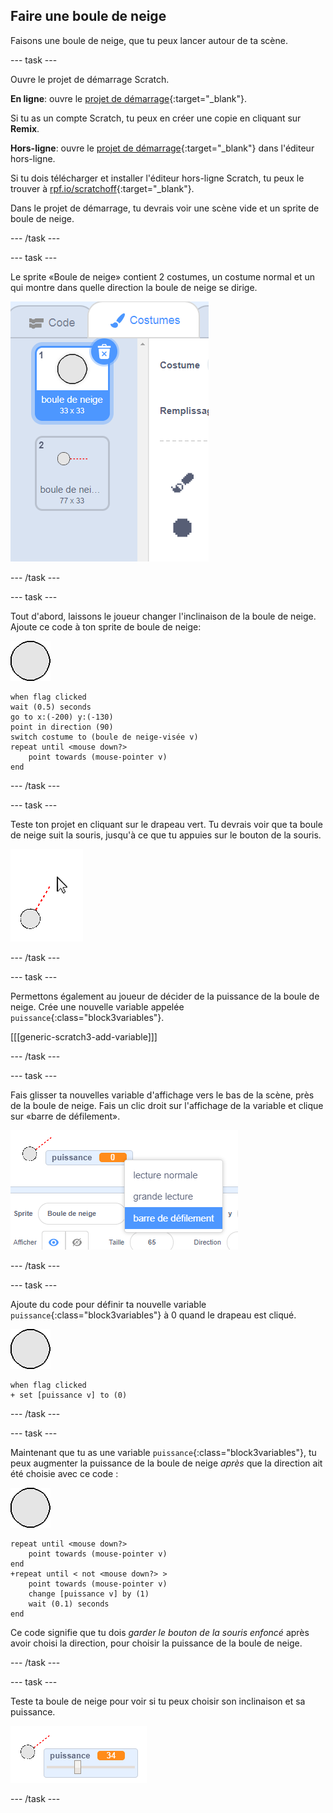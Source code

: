 ## Faire une boule de neige

Faisons une boule de neige, que tu peux lancer autour de ta scène.

--- task ---

Ouvre le projet de démarrage Scratch.

**En ligne**: ouvre le [projet de démarrage](https://scratch.mit.edu/projects/397707006){:target="_blank"}.

Si tu as un compte Scratch, tu peux en créer une copie en cliquant sur **Remix**.

**Hors-ligne**: ouvre le [projet de démarrage](http://rpf.io/p/fr-FR/snowball-fight-go){:target="_blank"} dans l'éditeur hors-ligne.

Si tu dois télécharger et installer l'éditeur hors-ligne Scratch, tu peux le trouver à [rpf.io/scratchoff](http://rpf.io/scratchoff){:target="_blank"}.

Dans le projet de démarrage, tu devrais voir une scène vide et un sprite de boule de neige.

--- /task ---

--- task ---

Le sprite «Boule de neige» contient 2 costumes, un costume normal et un qui montre dans quelle direction la boule de neige se dirige.

![costumes de boule de neige](images/snow-costume.png)

--- /task ---

--- task ---

Tout d'abord, laissons le joueur changer l'inclinaison de la boule de neige. Ajoute ce code à ton sprite de boule de neige:

![sprite de boule de neige](images/snowball-sprite.png)

```blocks3
when flag clicked
wait (0.5) seconds
go to x:(-200) y:(-130)
point in direction (90)
switch costume to (boule de neige-visée v)
repeat until <mouse down?>
    point towards (mouse-pointer v)
end
```

--- /task ---

--- task ---

Teste ton projet en cliquant sur le drapeau vert. Tu devrais voir que ta boule de neige suit la souris, jusqu'à ce que tu appuies sur le bouton de la souris.

![sprite boule de neige visée pointant vers la souris](images/snow-mouse.png)

--- /task ---

--- task ---

Permettons également au joueur de décider de la puissance de la boule de neige. Crée une nouvelle variable appelée `puissance`{:class="block3variables"}.

[[[generic-scratch3-add-variable]]]

--- /task ---

--- task ---

Fais glisser ta nouvelles variable d'affichage vers le bas de la scène, près de la boule de neige. Fais un clic droit sur l'affichage de la variable et clique sur «barre de défilement».

![variable changée en barre de défilement](images/snow-slider.png)

--- /task ---

--- task ---

Ajoute du code pour définir ta nouvelle variable `puissance`{:class="block3variables"} à 0 quand le drapeau est cliqué.

![sprite de boule de neige](images/snowball-sprite.png)

```blocks3
when flag clicked
+ set [puissance v] to (0)
```

--- /task ---

--- task ---

Maintenant que tu as une variable `puissance`{:class="block3variables"}, tu peux augmenter la puissance de la boule de neige _après_ que la direction ait été choisie avec ce code :

![sprite de boule de neige](images/snowball-sprite.png)

```blocks3
repeat until <mouse down?>
    point towards (mouse-pointer v)
end
+repeat until < not <mouse down?> >
    point towards (mouse-pointer v)
    change [puissance v] by (1)
    wait (0.1) seconds
end
```

Ce code signifie que tu dois _garder le bouton de la souris enfoncé_ après avoir choisi la direction, pour choisir la puissance de la boule de neige.

--- /task ---

--- task ---

Teste ta boule de neige pour voir si tu peux choisir son inclinaison et sa puissance.

![variable de puissance à 35 à côté de la visée de la boule de neige](images/snow-test.png)

--- /task ---
